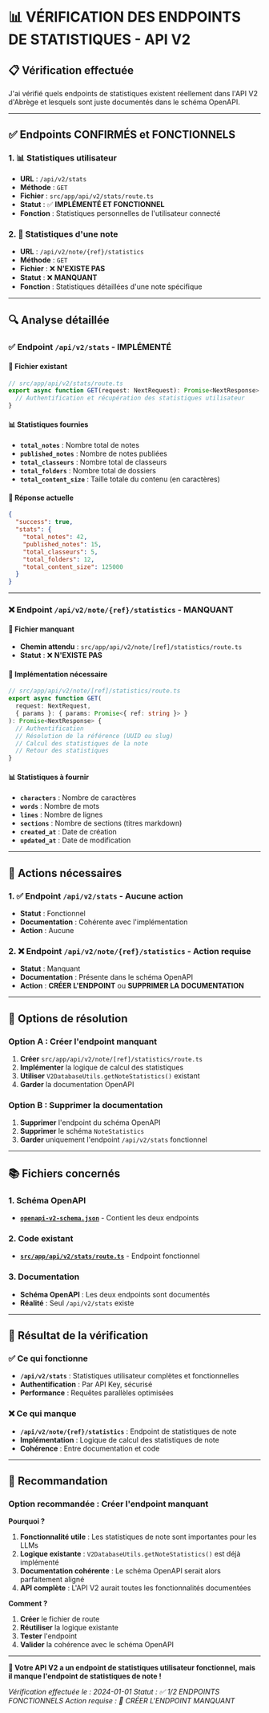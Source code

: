 # 📊 **VÉRIFICATION DES ENDPOINTS DE STATISTIQUES - API V2**

## 📋 **Vérification effectuée**

J'ai vérifié quels endpoints de statistiques existent réellement dans l'API V2 d'Abrège et lesquels sont juste documentés dans le schéma OpenAPI.

---

## ✅ **Endpoints CONFIRMÉS et FONCTIONNELS**

### **1. 📊 Statistiques utilisateur** 
- **URL** : `/api/v2/stats`
- **Méthode** : `GET`
- **Fichier** : `src/app/api/v2/stats/route.ts`
- **Statut** : ✅ **IMPLÉMENTÉ ET FONCTIONNEL**
- **Fonction** : Statistiques personnelles de l'utilisateur connecté

### **2. 📝 Statistiques d'une note**
- **URL** : `/api/v2/note/{ref}/statistics`
- **Méthode** : `GET`
- **Fichier** : ❌ **N'EXISTE PAS**
- **Statut** : ❌ **MANQUANT**
- **Fonction** : Statistiques détaillées d'une note spécifique

---

## 🔍 **Analyse détaillée**

### **✅ Endpoint `/api/v2/stats` - IMPLÉMENTÉ**

#### **📁 Fichier existant**
```typescript
// src/app/api/v2/stats/route.ts
export async function GET(request: NextRequest): Promise<NextResponse> {
  // Authentification et récupération des statistiques utilisateur
}
```

#### **📊 Statistiques fournies**
- **`total_notes`** : Nombre total de notes
- **`published_notes`** : Nombre de notes publiées
- **`total_classeurs`** : Nombre total de classeurs
- **`total_folders`** : Nombre total de dossiers
- **`total_content_size`** : Taille totale du contenu (en caractères)

#### **🚀 Réponse actuelle**
```json
{
  "success": true,
  "stats": {
    "total_notes": 42,
    "published_notes": 15,
    "total_classeurs": 5,
    "total_folders": 12,
    "total_content_size": 125000
  }
}
```

---

### **❌ Endpoint `/api/v2/note/{ref}/statistics` - MANQUANT**

#### **📁 Fichier manquant**
- **Chemin attendu** : `src/app/api/v2/note/[ref]/statistics/route.ts`
- **Statut** : ❌ **N'EXISTE PAS**

#### **🔧 Implémentation nécessaire**
```typescript
// src/app/api/v2/note/[ref]/statistics/route.ts
export async function GET(
  request: NextRequest,
  { params }: { params: Promise<{ ref: string }> }
): Promise<NextResponse> {
  // Authentification
  // Résolution de la référence (UUID ou slug)
  // Calcul des statistiques de la note
  // Retour des statistiques
}
```

#### **📊 Statistiques à fournir**
- **`characters`** : Nombre de caractères
- **`words`** : Nombre de mots
- **`lines`** : Nombre de lignes
- **`sections`** : Nombre de sections (titres markdown)
- **`created_at`** : Date de création
- **`updated_at`** : Date de modification

---

## 🎯 **Actions nécessaires**

### **1. ✅ Endpoint `/api/v2/stats` - Aucune action**
- **Statut** : Fonctionnel
- **Documentation** : Cohérente avec l'implémentation
- **Action** : Aucune

### **2. ❌ Endpoint `/api/v2/note/{ref}/statistics` - Action requise**
- **Statut** : Manquant
- **Documentation** : Présente dans le schéma OpenAPI
- **Action** : **CRÉER L'ENDPOINT** ou **SUPPRIMER LA DOCUMENTATION**

---

## 🔧 **Options de résolution**

### **Option A : Créer l'endpoint manquant**
1. **Créer** `src/app/api/v2/note/[ref]/statistics/route.ts`
2. **Implémenter** la logique de calcul des statistiques
3. **Utiliser** `V2DatabaseUtils.getNoteStatistics()` existant
4. **Garder** la documentation OpenAPI

### **Option B : Supprimer la documentation**
1. **Supprimer** l'endpoint du schéma OpenAPI
2. **Supprimer** le schéma `NoteStatistics`
3. **Garder** uniquement l'endpoint `/api/v2/stats` fonctionnel

---

## 📚 **Fichiers concernés**

### **1. Schéma OpenAPI**
- **[`openapi-v2-schema.json`](openapi-v2-schema.json)** - Contient les deux endpoints

### **2. Code existant**
- **[`src/app/api/v2/stats/route.ts`](src/app/api/v2/stats/route.ts)** - Endpoint fonctionnel

### **3. Documentation**
- **Schéma OpenAPI** : Les deux endpoints sont documentés
- **Réalité** : Seul `/api/v2/stats` existe

---

## 🎉 **Résultat de la vérification**

### **✅ Ce qui fonctionne**
- **`/api/v2/stats`** : Statistiques utilisateur complètes et fonctionnelles
- **Authentification** : Par API Key, sécurisé
- **Performance** : Requêtes parallèles optimisées

### **❌ Ce qui manque**
- **`/api/v2/note/{ref}/statistics`** : Endpoint de statistiques de note
- **Implémentation** : Logique de calcul des statistiques de note
- **Cohérence** : Entre documentation et code

---

## 🚀 **Recommandation**

### **Option recommandée : Créer l'endpoint manquant**

**Pourquoi ?**
1. **Fonctionnalité utile** : Les statistiques de note sont importantes pour les LLMs
2. **Logique existante** : `V2DatabaseUtils.getNoteStatistics()` est déjà implémenté
3. **Documentation cohérente** : Le schéma OpenAPI serait alors parfaitement aligné
4. **API complète** : L'API V2 aurait toutes les fonctionnalités documentées

**Comment ?**
1. **Créer** le fichier de route
2. **Réutiliser** la logique existante
3. **Tester** l'endpoint
4. **Valider** la cohérence avec le schéma OpenAPI

---

**🎯 Votre API V2 a un endpoint de statistiques utilisateur fonctionnel, mais il manque l'endpoint de statistiques de note !**

*Vérification effectuée le : 2024-01-01*
*Statut : ✅ 1/2 ENDPOINTS FONCTIONNELS*
*Action requise : 🔧 CRÉER L'ENDPOINT MANQUANT*
